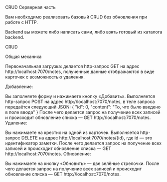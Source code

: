 CRUD Серверная часть

Вам необходимо реализовать базовый CRUD без обновления при работе с HTTP.

Backend вы можете либо написать сами, либо взять готовый из каталога backend.

CRUD

Общая механика

Первоначальная загрузка: делается http-запрос GET на адрес http://localhost:7070/notes, полученные данные отображаются в виде карточек с возможностью удаления.

Добавление:

Вы заполняете форму и нажимаете кнопку «Добавить».
Выполняется http-запрос POST на адрес http://localhost:7070/notes, в теле запроса передаётся следующий JSON:
{
"id": 0,
"content": "То, что было введено в поле ввода"
}
После чего делается запрос на получение всех записей и происходит обновление списка — GET http://localhost:7070/notes.
Удаление:

Вы нажимаете на крестик на одной из карточек.
Выполняется http-запрос DELETE на адрес http://localhost:7070/notes/{id}, где id — это идентификатор заметки.
После чего делается запрос на получение всех записей и происходит обновление списка — GET http://localhost:7070/notes.
Обновление:

Вы нажимаете на кнопку «Обновить» — две зелёные стрелочки.
После чего делается запрос на получение всех записей и происходит обновление списка — GET http://localhost:7070/notes.
